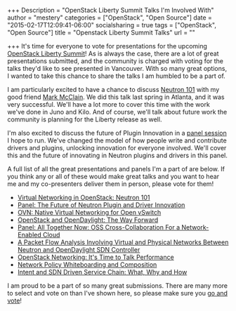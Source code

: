 +++
Description = "OpenStack Liberty Summit Talks I'm Involved With"
author = "mestery"
categories = ["OpenStack", "Open Source"]
date = "2015-02-17T12:09:41-06:00"
socialsharing = true
tags = ["OpenStack", "Open Source"]
title = "Openstack Liberty Summit Talks"
url = ""

+++
It's time for everyone to vote for presentations for the upcoming [OpenStack Liberty Summit](https://www.openstack.org/summit/vancouver-2015/)!
As is always the case, there are a lot of great presentations submitted, and the community is charged with voting for the talks they'd like
to see presented in Vancouver. With so many great options, I wanted to take this chance to share the talks I am humbled to be a part of.

I am particularly excited to have a chance to discuss
[Neutron 101](https://www.openstack.org/vote-vancouver/presentation/virtual-networking-in-openstack-neutron-101) with my good friend
[Mark McClain](https://twitter.com/gtwmm). We did this talk last spring in Atlanta, and it was very successful. We'll have a lot more
to cover this time with the work we've done in Juno and Kilo. And of course, we'll talk about future work the community is planning
for the Liberty release as well.

I'm also excited to discuss the future of Plugin Innovation in a
[panel session](https://www.openstack.org/vote-vancouver/presentation/panel-the-future-of-neutron-plugin-and-driver-innovation) I hope to run.
We've changed the model of how people write and contribute drivers and plugins, unlocking innovation for everyone involved. We'll cover this
and the future of innovating in Neutron plugins and drivers in this panel.

A full list of all the great presentations and panels I'm a part of are below. If you think any or all of these would make great talks
and you want to hear me and my co-presenters deliver them in person, please vote for them!

* [Virtual Networking in OpenStack: Neutron 101](https://www.openstack.org/vote-vancouver/presentation/virtual-networking-in-openstack-neutron-101)
* [Panel: The Future of Neutron Plugin and Driver Innovation](https://www.openstack.org/vote-vancouver/presentation/panel-the-future-of-neutron-plugin-and-driver-innovation)
* [OVN: Native Virtual Networking for Open vSwitch](https://www.openstack.org/vote-vancouver/presentation/ovn-native-virtual-networking-for-open-vswitch)
* [OpenStack and OpenDaylight: The Way Forward](https://www.openstack.org/vote-vancouver/presentation/openstack-and-opendaylight-the-way-forward)
* [Panel: All Together Now: OSS Cross-Collaboration For a Network-Enabled Cloud](https://www.openstack.org/vote-vancouver/presentation/panel-all-together-now-oss-cross-collaboration-for-a-network-enabled-cloud)
* [A Packet Flow Analysis Involving Virtual and Physical Networks Between Neutron and OpenDaylight SDN Controller](https://www.openstack.org/vote-vancouver/presentation/a-packet-flow-analysis-involving-virtual-and-physical-networks-between-neutron-and-opendaylight-sdn-controller)
* [OpenStack Networking: It's Time to Talk Performance](https://www.openstack.org/vote-vancouver/presentation/openstack-neutron-performance)
* [Network Policy Whiteboarding and Composition](https://www.openstack.org/vote-vancouver/presentation/network-policy-whiteboarding-and-composition)
* [Intent and SDN Driven Service Chain: What, Why and How](https://www.openstack.org/vote-vancouver/presentation/intent-and-sdn-driven-service-chain-what-why-and-how)

I am proud to be a part of so many great submissions. There are many more to select and vote on than I've shown here, so please make sure
you [go and vote](https://openstack.org/vote-vancouver/)!

